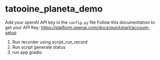 # tatooine_planeta_demo
Add your openAI API key in the `config.py` file
Follow this documentation to get your API Key: https://platform.openai.com/docs/quickstart/account-setup
1) Run recorder using script_run_record
2) Run script generate status
3) run app gradio
